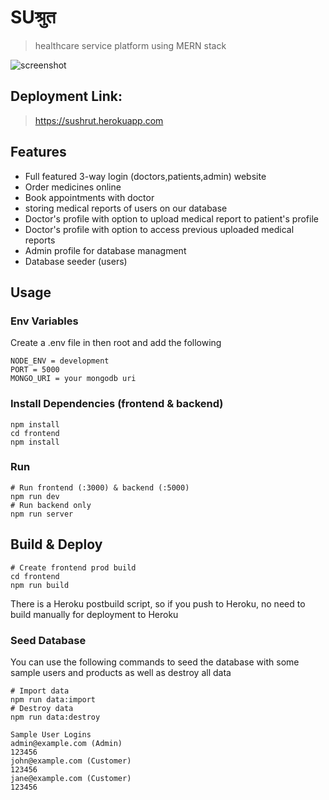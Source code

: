 # SUश्रुत 

> healthcare service platform using MERN stack

![screenshot]()

## Deployment Link:

> https://sushrut.herokuapp.com

## Features

- Full featured 3-way login (doctors,patients,admin) website
- Order medicines online
- Book appointments with doctor
- storing medical reports of users on our database
- Doctor's profile with option to upload medical report to patient's profile
- Doctor's profile with option to access previous uploaded medical reports
- Admin profile for database managment
- Database seeder (users)



## Usage

### Env Variables

Create a .env file in then root and add the following

```
NODE_ENV = development
PORT = 5000
MONGO_URI = your mongodb uri

```

### Install Dependencies (frontend & backend)

```
npm install
cd frontend
npm install
```

### Run

```
# Run frontend (:3000) & backend (:5000)
npm run dev
# Run backend only
npm run server
```

## Build & Deploy

```
# Create frontend prod build
cd frontend
npm run build
```

There is a Heroku postbuild script, so if you push to Heroku, no need to build manually for deployment to Heroku

### Seed Database

You can use the following commands to seed the database with some sample users and products as well as destroy all data

```
# Import data
npm run data:import
# Destroy data
npm run data:destroy
```

```
Sample User Logins
admin@example.com (Admin)
123456
john@example.com (Customer)
123456
jane@example.com (Customer)
123456
```
